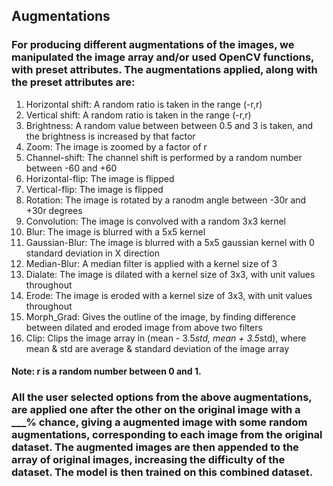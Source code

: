 ## Augmentations

### For producing different augmentations of the images, we manipulated the image array and/or used OpenCV functions, with preset attributes. The augmentations applied, along with the preset attributes are:

1. Horizontal shift: A random ratio is taken in the range (-r,r)
2. Vertical shift: A random ratio is taken in the range (-r,r)
3. Brightness: A random value between between 0.5 and 3 is taken, and the brightness is increased by that factor
4. Zoom: The image is zoomed by a factor of r
5. Channel-shift: The channel shift is performed by a random number between -60 and +60
6. Horizontal-flip: The image is flipped
7. Vertical-flip: The image is flipped
8. Rotation: The image is rotated by a ranodm angle between -30r and +30r degrees
9. Convolution: The image is convolved with a random 3x3 kernel
10. Blur: The image is blurred with a 5x5 kernel
11. Gaussian-Blur: The image is blurred with a 5x5 gaussian kernel with 0 standard deviation in X direction
12. Median-Blur: A median filter is applied with a kernel size of 3
13. Dialate: The image is dilated with a kernel size of 3x3, with unit values throughout
14. Erode: The image is eroded with a kernel size of 3x3, with unit values throughout
15. Morph_Grad: Gives the outline of the image, by finding difference between dilated and eroded image from above two filters
16. Clip: Clips the image array in (mean - 3.5*std, mean + 3.5*std), where mean & std are average & standard deviation of the image array
#### Note: r is a random number between 0 and 1.

### All the user selected options from the above augmentations, are applied one after the other on the original image with a ___% chance, giving a augmented image with some random augmentations, corresponding to each image from the original dataset. The augmented images are then appended to the array of original images, increasing the difficulty of the dataset. The model is then trained on this combined dataset.
